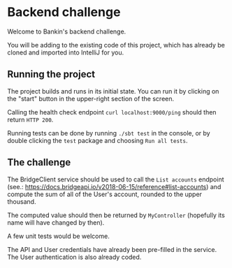 # Backend challenge

Welcome to Bankin's backend challenge.

You will be adding to the existing code of this project, which has already be cloned and imported into IntelliJ for you.

## Running the project

The project builds and runs in its initial state. You can run it by clicking on the "start" button in the upper-right section of the screen.

Calling the health check endpoint `curl localhost:9000/ping` should then return `HTTP 200`.

Running tests can be done by running `./sbt test` in the console, or by double clicking the `test` package and choosing `Run all tests`.

## The challenge

The BridgeClient service should be used to call the `List accounts` endpoint (see.: https://docs.bridgeapi.io/v2018-06-15/reference#list-accounts) and compute the sum of all of the User's account, rounded to the upper thousand.

The computed value should then be returned by `MyController` (hopefully its name will have changed by then).

A few unit tests would be welcome.

The API and User credentials have already been pre-filled in the service. The User authentication is also already coded.
